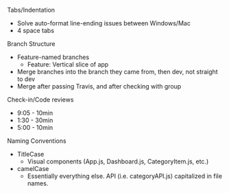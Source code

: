 Tabs/Indentation
* Solve auto-format line-ending issues between Windows/Mac
* 4 space tabs

Branch Structure
* Feature-named branches
    * Feature: Vertical slice of app
* Merge branches into the branch they came from, then dev, not straight to dev
* Merge after passing Travis, and after checking with group

Check-in/Code reviews
* 9:05 - 10min
* 1:30 - 30min
* 5:00 - 10min

Naming Conventions
* TitleCase
    * Visual components (App.js, Dashboard.js, CategoryItem.js, etc.)
* camelCase
    * Essentially everything else. API (i.e. categoryAPI.js) capitalized in file names.

